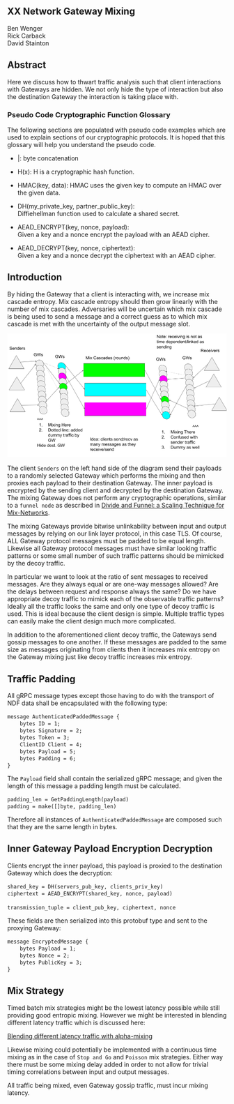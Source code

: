 ## XX Network Gateway Mixing

Ben Wenger  
Rick Carback  
David Stainton  

## Abstract

Here we discuss how to thwart traffic analysis such that
client interactions with Gateways are hidden. We not only
hide the type of interaction but also the destination
Gateway the interaction is taking place with.

### Pseudo Code Cryptographic Function Glossary

The following sections are populated with pseudo code examples which
are used to explain sections of our cryptographic protocols. It is
hoped that this glossary will help you understand the pseudo code.

* |: byte concatenation

* H(x): H is a cryptographic hash function.

* HMAC(key, data): HMAC uses the given key to compute an HMAC over the given data.

* DH(my_private_key, partner_public_key):  
  Diffiehellman function used to calculate a shared secret.

* AEAD_ENCRYPT(key, nonce, payload):  
  Given a key and a nonce encrypt the payload with an AEAD cipher.

* AEAD_DECRYPT(key, nonce, ciphertext):  
  Given a key and a nonce decrypt the ciphertext with an AEAD cipher.

## Introduction

By hiding the Gateway that a client is interacting with, we increase
mix cascade entropy. Mix cascade entropy should then grow linearly
with the number of mix cascades. Adversaries will be uncertain which
mix cascade is being used to send a message and a correct guess as to
which mix cascade is met with the uncertainty of the output message
slot.

![gateway mixing diagram](images/gateway_mixing.png)

The client `Senders` on the left hand side of the diagram send their
payloads to a randomly selected Gateway which performs the mixing and
then proxies each payload to their destination Gateway. The inner
payload is encrypted by the sending client and decrypted by the
destination Gateway. The mixing Gateway does not perform any
cryptographic operations, similar to a `funnel node` as described in
[Divide and Funnel: a Scaling Technique for Mix-Networks](https://eprint.iacr.org/2021/1685.pdf).


The mixing Gateways provide bitwise unlinkability between input and
output messages by relying on our link layer protocol, in this case
TLS. Of course, ALL Gateway protocol messages must be padded to be
equal length. Likewise all Gateway protocol messages must have similar
looking traffic patterns or some small number of such traffic patterns
should be mimicked by the decoy traffic.

In particular we want to look at the ratio of sent messages to
received messages. Are they always equal or are one-way messages
allowed? Are the delays between request and response always the same?
Do we have appropriate decoy traffic to mimick each of the observable
traffic patterns? Ideally all the traffic looks the same and only one
type of decoy traffic is used. This is ideal because the client design
is simple. Multiple traffic types can easily make the client design
much more complicated.

In addition to the aforementioned client decoy traffic, the Gateways
send gossip messages to one another. If these messages are
padded to the same size as messages originating from clients then it
increases mix entropy on the Gateway mixing just like decoy traffic
increases mix entropy.

## Traffic Padding

All gRPC message types except those having to do
with the transport of NDF data shall be encapsulated
with the following type:

```
message AuthenticatedPaddedMessage {
    bytes ID = 1;
    bytes Signature = 2;
    bytes Token = 3;
    ClientID Client = 4;
    bytes Payload = 5;
	bytes Padding = 6;
}
```

The `Payload` field shall contain the serialized gRPC message; and given
the length of this message a padding length must be calculated.


```
padding_len = GetPaddingLength(payload)
padding = make([]byte, padding_len)
```

Therefore all instances of `AuthenticatedPaddedMessage`
are composed such that they are the same length in bytes.


## Inner Gateway Payload Encryption Decryption

Clients encrypt the inner payload, this payload is proxied
to the destination Gateway which does the decryption:

```
shared_key = DH(servers_pub_key, clients_priv_key)
ciphertext = AEAD_ENCRYPT(shared_key, nonce, payload)

transmission_tuple = client_pub_key, ciphertext, nonce
```
These fields are then serialized into this protobuf type and sent to the
proxying Gateway:

```
message EncryptedMessage {
	bytes Payload = 1;
	bytes Nonce = 2;
	bytes PublicKey = 3;
}
```

## Mix Strategy

Timed batch mix strategies might be the lowest latency possible while still
providing good entropic mixing. However we might be interested in blending
different latency traffic which is discussed here:

[Blending different latency traffic with alpha-mixing](https://www.freehaven.net/doc/alpha-mixing/alpha-mixing.pdf)

Likewise mixing could potentially be implemented with a continuous
time mixing as in the case of `Stop and Go` and `Poisson` mix
strategies. Either way there must be some mixing delay added in order
to not allow for trivial timing correlations between input and output
messages.

All traffic being mixed, even Gateway gossip traffic, must incur mixing latency.
